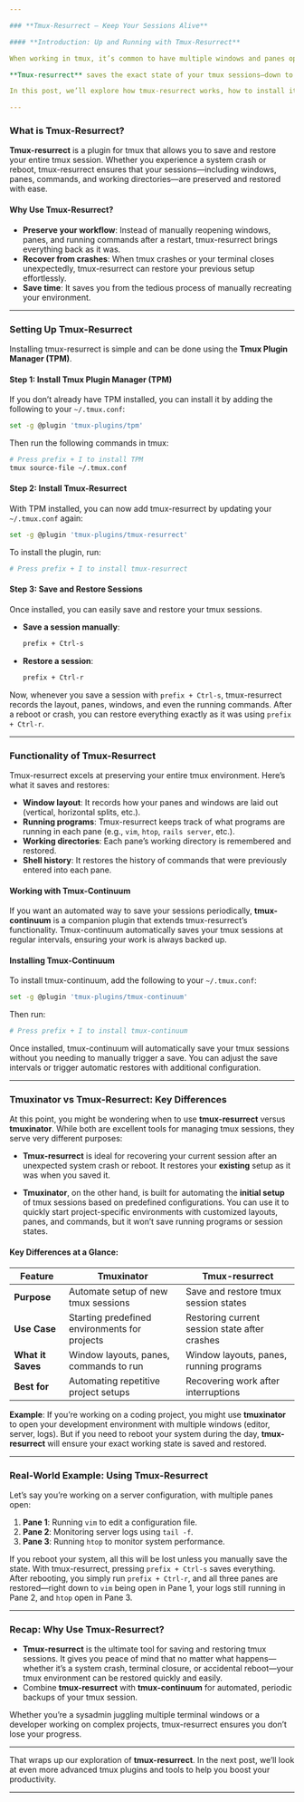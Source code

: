 ```yaml
---

### **Tmux-Resurrect – Keep Your Sessions Alive**

#### **Introduction: Up and Running with Tmux-Resurrect**

When working in tmux, it’s common to have multiple windows and panes open, each running different tasks. What happens when your system unexpectedly shuts down or your tmux session crashes? Recreating all those windows, panes, and running commands can be a hassle. This is where **tmux-resurrect** comes in.

**Tmux-resurrect** saves the exact state of your tmux sessions—down to the window layout, running programs, and directories—allowing you to restore everything exactly as it was after a restart or crash.

In this post, we’ll explore how tmux-resurrect works, how to install it, and when to use it versus tmuxinator.

---
```


### **What is Tmux-Resurrect?**

**Tmux-resurrect** is a plugin for tmux that allows you to save and restore your entire tmux session. Whether you experience a system crash or reboot, tmux-resurrect ensures that your sessions—including windows, panes, commands, and working directories—are preserved and restored with ease.

#### **Why Use Tmux-Resurrect?**

- **Preserve your workflow**: Instead of manually reopening windows, panes, and running commands after a restart, tmux-resurrect brings everything back as it was.
- **Recover from crashes**: When tmux crashes or your terminal closes unexpectedly, tmux-resurrect can restore your previous setup effortlessly.
- **Save time**: It saves you from the tedious process of manually recreating your environment.

---

### **Setting Up Tmux-Resurrect**

Installing tmux-resurrect is simple and can be done using the **Tmux Plugin Manager (TPM)**.

#### **Step 1: Install Tmux Plugin Manager (TPM)**

If you don’t already have TPM installed, you can install it by adding the following to your `~/.tmux.conf`:

```bash
set -g @plugin 'tmux-plugins/tpm'
```

Then run the following commands in tmux:

```bash
# Press prefix + I to install TPM
tmux source-file ~/.tmux.conf
```

#### **Step 2: Install Tmux-Resurrect**

With TPM installed, you can now add tmux-resurrect by updating your `~/.tmux.conf` again:

```bash
set -g @plugin 'tmux-plugins/tmux-resurrect'
```

To install the plugin, run:

```bash
# Press prefix + I to install tmux-resurrect
```

#### **Step 3: Save and Restore Sessions**

Once installed, you can easily save and restore your tmux sessions.

- **Save a session manually**:
  ```bash
  prefix + Ctrl-s
  ```

- **Restore a session**:
  ```bash
  prefix + Ctrl-r
  ```

Now, whenever you save a session with `prefix + Ctrl-s`, tmux-resurrect records the layout, panes, windows, and even the running commands. After a reboot or crash, you can restore everything exactly as it was using `prefix + Ctrl-r`.

---

### **Functionality of Tmux-Resurrect**

Tmux-resurrect excels at preserving your entire tmux environment. Here’s what it saves and restores:

- **Window layout**: It records how your panes and windows are laid out (vertical, horizontal splits, etc.).
- **Running programs**: Tmux-resurrect keeps track of what programs are running in each pane (e.g., `vim`, `htop`, `rails server`, etc.).
- **Working directories**: Each pane’s working directory is remembered and restored.
- **Shell history**: It restores the history of commands that were previously entered into each pane.

#### **Working with Tmux-Continuum**

If you want an automated way to save your sessions periodically, **tmux-continuum** is a companion plugin that extends tmux-resurrect’s functionality. Tmux-continuum automatically saves your tmux sessions at regular intervals, ensuring your work is always backed up.

#### **Installing Tmux-Continuum**

To install tmux-continuum, add the following to your `~/.tmux.conf`:

```bash
set -g @plugin 'tmux-plugins/tmux-continuum'
```

Then run:

```bash
# Press prefix + I to install tmux-continuum
```

Once installed, tmux-continuum will automatically save your tmux sessions without you needing to manually trigger a save. You can adjust the save intervals or trigger automatic restores with additional configuration.

---

### **Tmuxinator vs Tmux-Resurrect: Key Differences**

At this point, you might be wondering when to use **tmux-resurrect** versus **tmuxinator**. While both are excellent tools for managing tmux sessions, they serve very different purposes:

- **Tmux-resurrect** is ideal for recovering your current session after an unexpected system crash or reboot. It restores your **existing** setup as it was when you saved it.
  
- **Tmuxinator**, on the other hand, is built for automating the **initial setup** of tmux sessions based on predefined configurations. You can use it to quickly start project-specific environments with customized layouts, panes, and commands, but it won’t save running programs or session states.

#### **Key Differences at a Glance**:

| Feature              | Tmuxinator                                        | Tmux-resurrect                                  |
|----------------------|--------------------------------------------------|------------------------------------------------|
| **Purpose**           | Automate setup of new tmux sessions              | Save and restore tmux session states           |
| **Use Case**          | Starting predefined environments for projects    | Restoring current session state after crashes  |
| **What it Saves**     | Window layouts, panes, commands to run           | Window layouts, panes, running programs        |
| **Best for**          | Automating repetitive project setups             | Recovering work after interruptions            |

**Example**: If you’re working on a coding project, you might use **tmuxinator** to open your development environment with multiple windows (editor, server, logs). But if you need to reboot your system during the day, **tmux-resurrect** will ensure your exact working state is saved and restored.

---

### **Real-World Example: Using Tmux-Resurrect**

Let’s say you’re working on a server configuration, with multiple panes open:
1. **Pane 1**: Running `vim` to edit a configuration file.
2. **Pane 2**: Monitoring server logs using `tail -f`.
3. **Pane 3**: Running `htop` to monitor system performance.

If you reboot your system, all this will be lost unless you manually save the state. With tmux-resurrect, pressing `prefix + Ctrl-s` saves everything. After rebooting, you simply run `prefix + Ctrl-r`, and all three panes are restored—right down to `vim` being open in Pane 1, your logs still running in Pane 2, and `htop` open in Pane 3.

---

### **Recap: Why Use Tmux-Resurrect?**

- **Tmux-resurrect** is the ultimate tool for saving and restoring tmux sessions. It gives you peace of mind that no matter what happens—whether it’s a system crash, terminal closure, or accidental reboot—your tmux environment can be restored quickly and easily.
- Combine **tmux-resurrect** with **tmux-continuum** for automated, periodic backups of your tmux session.

Whether you’re a sysadmin juggling multiple terminal windows or a developer working on complex projects, tmux-resurrect ensures you don’t lose your progress.

---

That wraps up our exploration of **tmux-resurrect**. In the next post, we’ll look at even more advanced tmux plugins and tools to help you boost your productivity.

---

